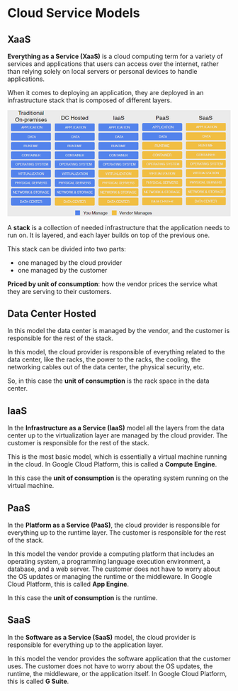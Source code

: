 # Cloud Service Models

## XaaS

**Everything as a Service (XaaS)** is a cloud computing term for a variety of services and applications that users can access over the internet, rather than relying solely on local servers or personal devices to handle applications.

When it comes to deploying an application, they are deployed in an infrastructure stack that is composed of different layers. 

![Cloud Service Models](images/03_cloud_service_models_01.png)

A **stack** is a collection of needed infrastructure that the application needs to run on. It is layered, and each layer builds on top of the previous one.

This stack can be divided into two parts:

- one managed by the cloud provider
- one managed by the customer
  
**Priced by unit of consumption**: how the vendor prices the service what they are serving to their customers.

## Data Center Hosted

In this model the data center is managed by the vendor, and the customer is responsible for the rest of the stack.

In this model, the cloud provider is responsible of everything related to the data center, like the racks, the power to the racks, the cooling, the networking cables out of the data center, the physical security, etc.

So, in this case the **unit of consumption** is the rack space in the data center.

## IaaS

In the **Infrastructure as a Service (IaaS)** model all the layers from the data center up to the virtualization layer are managed by the cloud provider. The customer is responsible for the rest of the stack.

This is the most basic model, which is essentially a virtual machine running in the cloud. In Google Cloud Platform, this is called a **Compute Engine**.

In this case the **unit of consumption** is the operating system running on the virtual machine.

## PaaS

In the **Platform as a Service (PaaS)**, the cloud provider is responsible for everything up to the runtime layer. The customer is responsible for the rest of the stack.

In this model the vendor provide a computing platform that includes an operating system, a programming language execution environment, a database, and a web server. The customer does not have to worry about the OS updates or managing the runtime or the middleware. In Google Cloud Platform, this is called **App Engine**.

In this case the **unit of consumption** is the runtime.


## SaaS

In the **Software as a Service (SaaS)** model, the cloud provider is responsible for everything up to the application layer.

In this model the vendor provides the software application that the customer uses. The customer does not have to worry about the OS updates, the runtime, the middleware, or the application itself. In Google Cloud Platform, this is called **G Suite**.